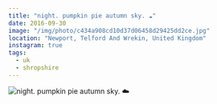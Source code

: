 ```yaml
---
title: "night. pumpkin pie autumn sky. ☁️"
date: 2016-09-30
image: "/img/photo/c434a908cd10d37d06458d29425dd2ce.jpg"
location: "Newport, Telford And Wrekin, United Kingdom"
instagram: true
tags:
  - uk
  - shropshire
---
```


![night. pumpkin pie autumn sky. ☁️](/img/photo/c434a908cd10d37d06458d29425dd2ce.jpg)
